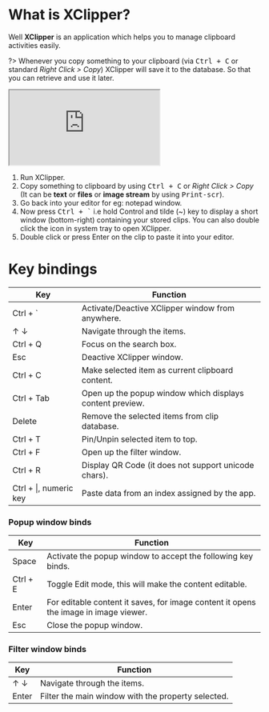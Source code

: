 # What is XClipper?

Well **XClipper** is an application which helps you to manage clipboard activities easily.

?> Whenever you copy something to your clipboard (via <kbd>Ctrl + C</kbd> or standard _Right Click > Copy_) XClipper will save it to the database. So that you can retrieve and use it later.

<iframe class="embed-responsive-item"  src="https://www.youtube.com/embed/gC0Ps3A9zfA?autoplay=0" ></iframe>

1. Run XClipper.
2. Copy something to clipboard by using <kbd>Ctrl + C</kbd> or _Right Click > Copy_ (It can be **text** or **files** or **image stream** by using <kbd>Print-scr</kbd>).
3. Go back into your editor for eg: notepad window.
4. Now press <kbd>Ctrl + `</kbd> i.e hold Control and tilde (~) key to display a short window (bottom-right) containing your stored clips. You can also double click the icon in system tray to open XClipper.
5. Double click or press Enter on the clip to paste it into your editor.

# Key bindings

| Key                    | Function                                                 |
| ---------------------- | -------------------------------------------------------- |
| Ctrl + `               | Activate/Deactive XClipper window from anywhere.         |
| ↑ ↓                    | Navigate through the items.                              |
| Ctrl + Q               | Focus on the search box.                                 |
| Esc                    | Deactive XClipper window.                                |
| Ctrl + C               | Make selected item as current clipboard content.         |
| Ctrl + Tab             | Open up the popup window which displays content preview. |
| Delete                 | Remove the selected items from clip database.            |
| Ctrl + T               | Pin/Unpin selected item to top.                          |
| Ctrl + F               | Open up the filter window.                               |
| Ctrl + R               | Display QR Code (it does not support unicode chars).     |
| Ctrl + \|, numeric key | Paste data from an index assigned by the app.            |

### Popup window binds

| Key      | Function                                                                             |
| -------- | ------------------------------------------------------------------------------------ |
| Space    | Activate the popup window to accept the following key binds.                         |
| Ctrl + E | Toggle Edit mode, this will make the content editable.                               |
| Enter    | For editable content it saves, for image content it opens the image in image viewer. |
| Esc      | Close the popup window.                                                              |

### Filter window binds

| Key   | Function                                           |
| ----- | -------------------------------------------------- |
| ↑ ↓   | Navigate through the items.                        |
| Enter | Filter the main window with the property selected. |
